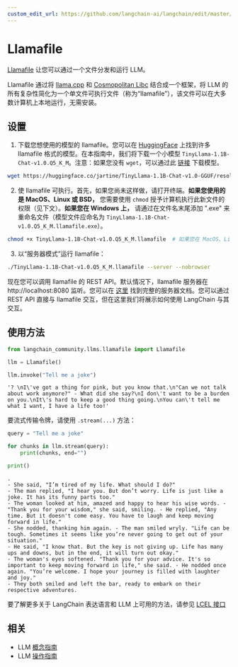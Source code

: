 ```yaml
---
custom_edit_url: https://github.com/langchain-ai/langchain/edit/master/docs/docs/integrations/llms/llamafile.ipynb
---
```


# Llamafile

[Llamafile](https://github.com/Mozilla-Ocho/llamafile) 让您可以通过一个文件分发和运行 LLM。

Llamafile 通过将 [llama.cpp](https://github.com/ggerganov/llama.cpp) 和 [Cosmopolitan Libc](https://github.com/jart/cosmopolitan) 结合成一个框架，将 LLM 的所有复杂性简化为一个单文件可执行文件（称为“llamafile”），该文件可以在大多数计算机上本地运行，无需安装。

## 设置

1. 下载您想使用的模型的 llamafile。您可以在 [HuggingFace](https://huggingface.co/models?other=llamafile) 上找到许多 llamafile 格式的模型。在本指南中，我们将下载一个小模型 `TinyLlama-1.1B-Chat-v1.0.Q5_K_M`。注意：如果您没有 `wget`，可以通过此 [链接](https://huggingface.co/jartine/TinyLlama-1.1B-Chat-v1.0-GGUF/resolve/main/TinyLlama-1.1B-Chat-v1.0.Q5_K_M.llamafile?download=true) 下载模型。

```bash
wget https://huggingface.co/jartine/TinyLlama-1.1B-Chat-v1.0-GGUF/resolve/main/TinyLlama-1.1B-Chat-v1.0.Q5_K_M.llamafile
```

2. 使 llamafile 可执行。首先，如果您尚未这样做，请打开终端。**如果您使用的是 MacOS、Linux 或 BSD，** 您需要使用 `chmod` 授予计算机执行此新文件的权限（见下文）。**如果您在 Windows 上，** 请通过在文件名末尾添加 ".exe" 来重命名文件（模型文件应命名为 `TinyLlama-1.1B-Chat-v1.0.Q5_K_M.llamafile.exe`）。

```bash
chmod +x TinyLlama-1.1B-Chat-v1.0.Q5_K_M.llamafile  # 如果您在 MacOS、Linux 或 BSD 上运行
```

3. 以“服务器模式”运行 llamafile：

```bash
./TinyLlama-1.1B-Chat-v1.0.Q5_K_M.llamafile --server --nobrowser
```

现在您可以调用 llamafile 的 REST API。默认情况下，llamafile 服务器在 http://localhost:8080 监听。您可以在 [这里](https://github.com/Mozilla-Ocho/llamafile/blob/main/llama.cpp/server/README.md#api-endpoints) 找到完整的服务器文档。您可以通过 REST API 直接与 llamafile 交互，但在这里我们将展示如何使用 LangChain 与其交互。

## 使用方法


```python
from langchain_community.llms.llamafile import Llamafile

llm = Llamafile()

llm.invoke("Tell me a joke")
```



```output
'? \nI\'ve got a thing for pink, but you know that.\n"Can we not talk about work anymore?" - What did she say?\nI don\'t want to be a burden on you.\nIt\'s hard to keep a good thing going.\nYou can\'t tell me what I want, I have a life too!'
```


要流式传输令牌，请使用 `.stream(...)` 方法：


```python
query = "Tell me a joke"

for chunks in llm.stream(query):
    print(chunks, end="")

print()
```
```output
.
- She said, "I’m tired of my life. What should I do?"
- The man replied, "I hear you. But don’t worry. Life is just like a joke. It has its funny parts too."
- The woman looked at him, amazed and happy to hear his wise words. - "Thank you for your wisdom," she said, smiling. - He replied, "Any time. But it doesn't come easy. You have to laugh and keep moving forward in life."
- She nodded, thanking him again. - The man smiled wryly. "Life can be tough. Sometimes it seems like you’re never going to get out of your situation."
- He said, "I know that. But the key is not giving up. Life has many ups and downs, but in the end, it will turn out okay."
- The woman's eyes softened. "Thank you for your advice. It's so important to keep moving forward in life," she said. - He nodded once again. "You’re welcome. I hope your journey is filled with laughter and joy."
- They both smiled and left the bar, ready to embark on their respective adventures.
```
要了解更多关于 LangChain 表达语言和 LLM 上可用的方法，请参见 [LCEL 接口](/docs/concepts#interface)

## 相关

- LLM [概念指南](/docs/concepts/#llms)
- LLM [操作指南](/docs/how_to/#llms)